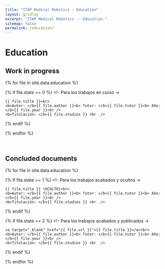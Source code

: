 ```yaml
---
title: "ITAP Medical Robotics - Education"
layout: gridlay
excerpt: "ITAP Medical Robotics -- Education."
sitemap: false
permalink: /education/
---
```



# Education

## Work in progress
{% for file in site.data.education %}

  {% if file.state == 0 %}  <!- Para los trabajos en curso ->
  
    {{ file.title }}<br>
    <b>Autor: </b>{{ file.author }}<b> Tutor: </b>{{ file.tutor }}<b> Año: </b>{{ file.year }}<br />
    <b>Titulación: </b>{{ file.studies }} <br  />
    
  {% endif %}
  
{% endfor %}

<br>

## Concluded documents

{% for file in site.data.education %}

  {% if file.state == 1 %}  <!- Para los trabajos acabados y ocultos ->
  
    {{ file.title }} (OCULTO)<br>
    <b>Autor: </b>{{ file.author }}<b> Tutor: </b>{{ file.tutor }}<b> Año: </b>{{ file.year }}<br />
    <b>Titulación: </b>{{ file.studies }} <br  />
    
  {% endif %}

  {% if file.state == 2 %}  <!- Para los trabajos acabados y publicados ->
  
    <a target="_blank" href="{{ file.url }}">{{ file.title }}</a><br>
    <b>Autor: </b>{{ file.author }}<b> Tutor: </b>{{ file.tutor }}<b> Año: </b>{{ file.year }}<br />
    <b>Titulación: </b>{{ file.studies }} <br  />
    
  {% endif %}
  
{% endfor %}


<!--

<p> &nbsp; </p>


Jump to: [Leiden](#leiden), [ETHZ](#ethz), [Cornell](#cornell), [St Andrews](#st-andrews)

## Leiden

#### Timelapse of our STM assembling [(see LION news item)](https://www.physics.leidenuniv.nl/index.php?id=11573&news=867&type=lion&ln=EN):
<iframe width="560" height="315" src="https://www.youtube.com/embed/3iKvUMv1h5A" frameborder="0" allowfullscreen></iframe>

#### Gallery
(Right-click *'view image'* to see a larger image.)
{% assign number_printed = 0 %}
{% for pic in site.data.pictures_Leiden %}

{% assign even_odd = number_printed | modulo: 4 %}

{% if even_odd == 0 %}
<div class="row">
{% endif %}

<div class="col-sm-3 clearfix">
<img src="{{ site.url }}{{ site.baseurl }}/images/picpic/Gallery/{{ pic.image }}" class="img-responsive" width="95%" style="float: left" />
</div>

{% assign number_printed = number_printed | plus: 1 %}

{% if even_odd > 2 %}
</div>
{% endif %}


{% endfor %}

{% assign even_odd = number_printed | modulo: 4 %}
{% if even_odd == 1 %}
</div>
{% endif %}

{% if even_odd == 2 %}
</div>
{% endif %}

{% if even_odd == 3 %}
</div>
{% endif %}

<p> &nbsp; </p>

First advertisement.
<figure>
<img src="{{ site.url }}{{ site.baseurl }}/images/picpic/WebpageLeiden_red.jpg" width="60%" >
</figure>


## ETHZ
From the [group of Andreas Wallraff](http://www.qudev.ethz.ch/).
<figure>
<img src="{{ site.url }}{{ site.baseurl }}/images/picpic/WebpageETH_red.jpg" width="60%">
</figure>

## Cornell
From the [group of Seamus JC Davis](http://davisgroup.lassp.cornell.edu).
<figure>
<img src="{{ site.url }}{{ site.baseurl }}/images/picpic/WebpageCornell_red.jpg" width="60%">
</figure>

## St Andrews
From the [group of Felix Baumberger](http://dqmp.unige.ch/baumberger/) (now at University of Geneva).
<figure>
<img src="{{ site.url }}{{ site.baseurl }}/images/picpic/WebpageSTA_red.jpg" width="60%">
</figure>

-->
